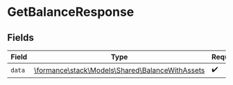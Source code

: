 # GetBalanceResponse


## Fields

| Field                                                                                       | Type                                                                                        | Required                                                                                    | Description                                                                                 |
| ------------------------------------------------------------------------------------------- | ------------------------------------------------------------------------------------------- | ------------------------------------------------------------------------------------------- | ------------------------------------------------------------------------------------------- |
| `data`                                                                                      | [\formance\stack\Models\Shared\BalanceWithAssets](../../Models/Shared/BalanceWithAssets.md) | :heavy_check_mark:                                                                          | N/A                                                                                         |